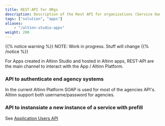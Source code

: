 ```yaml
---
title: REST-API for ORgs
description: Description of the Rest API for organizations (Service Owners)
tags: ["solution", "apps"]
aliases:
    - "/altinn-studio-apps"
weight: 200
---
```


{{% notice warning %}}
NOTE: Work in progress. Stuff will change
{{% /notice %}}

For Apps created in Altinn Studio and hosted in Altinn apps, REST-API are the main channel to interact with the App / Altinn Platform.

### API to authenticate end agency systems

In the current Altinn Platform SOAP is used for most of the agencies API's. Altinn support both username/password for agencies.

### API to instansiate a new instance of a service with prefill

See [Application Users API](/altinn-api)

